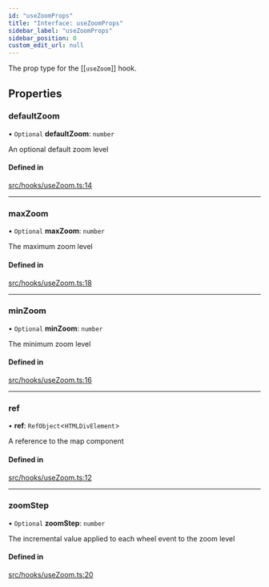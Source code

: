 ```yaml
---
id: "useZoomProps"
title: "Interface: useZoomProps"
sidebar_label: "useZoomProps"
sidebar_position: 0
custom_edit_url: null
---
```


The prop type for the [[`useZoom`]] hook.

## Properties

### defaultZoom

• `Optional` **defaultZoom**: `number`

An optional default zoom level

#### Defined in

[src/hooks/useZoom.ts:14](https://github.com/rob-blackbourn/jetblack-map/blob/3b34dfe/src/hooks/useZoom.ts#L14)

___

### maxZoom

• `Optional` **maxZoom**: `number`

The maximum zoom level

#### Defined in

[src/hooks/useZoom.ts:18](https://github.com/rob-blackbourn/jetblack-map/blob/3b34dfe/src/hooks/useZoom.ts#L18)

___

### minZoom

• `Optional` **minZoom**: `number`

The minimum zoom level

#### Defined in

[src/hooks/useZoom.ts:16](https://github.com/rob-blackbourn/jetblack-map/blob/3b34dfe/src/hooks/useZoom.ts#L16)

___

### ref

• **ref**: `RefObject`<`HTMLDivElement`\>

A reference to the map component

#### Defined in

[src/hooks/useZoom.ts:12](https://github.com/rob-blackbourn/jetblack-map/blob/3b34dfe/src/hooks/useZoom.ts#L12)

___

### zoomStep

• `Optional` **zoomStep**: `number`

The incremental value applied to each wheel event to the zoom level

#### Defined in

[src/hooks/useZoom.ts:20](https://github.com/rob-blackbourn/jetblack-map/blob/3b34dfe/src/hooks/useZoom.ts#L20)
